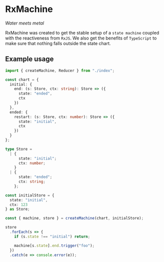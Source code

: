 # RxMachine

_Water meets metal_

RxMachine was created to get the stable setup of a `state machine` coupled with the reactiveness from `RxJS`. We also get the benefits of `TypeScript` to make sure that nothing falls outside the state chart.

## Example usage

```ts
import { createMachine, Reducer } from "./index";

const chart = {
  initial: {
    end: (s: Store, ctx: string): Store => ({
      state: "ended",
      ctx
    })
  },
  ended: {
    restart: (s: Store, ctx: number): Store => ({
      state: "initial",
      ctx
    })
  }
};

type Store =
  | {
      state: "initial";
      ctx: number;
    }
  | {
      state: "ended";
      ctx: string;
    };

const initialStore = {
  state: "initial",
  ctx: 123
} as Store;

const { machine, store } = createMachine(chart, initialStore);

store
  .forEach(s => {
    if (s.state !== "initial") return;

    machine[s.state].end.trigger("foo");
  })
  .catch(e => console.error(e));
```
